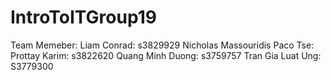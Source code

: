 # IntroToITGroup19
Team Memeber:
Liam Conrad: s3829929
Nicholas Massouridis
Paco Tse:
Prottay Karim: s3822620
Quang Minh Duong: s3759757
Tran Gia Luat Ung: S3779300
